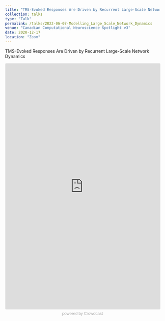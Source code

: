 ```yaml
---
title: "TMS-Evoked Responses Are Driven by Recurrent Large-Scale Network Dynamics"
collection: talks
type: "Talk"
permalink: /talks/2022-06-07-Modelling_Large_Scale_Network_Dynamics
venue: "Canadian Computational Neuroscience Spotlight v3"
date: 2020-12-17
location: "Zoom"
---
```


TMS-Evoked Responses Are Driven by Recurrent Large-Scale Network Dynamics<br>
<iframe width="100%" height="800" frameborder="0" marginheight="0" marginwidth="0" allowtransparency="true" src="https://www.crowdcast.io/e/ccnsv3?navlinks=false&embed=true" style="border: 1px solid #EEE;border-radius:3px" allowfullscreen="true" webkitallowfullscreen="true" mozallowfullscreen="true" allow="microphone; camera;"></iframe><a ng-href="https://www.crowdcast.io/?utm_source=embed&utm_medium=website&utm_campaign=embed" style="color: #aaa; font-family: 'Helvetica', 'Arial', sans-serif;text-decoration: none;display: block;text-align: center;font-size: 13px;padding: 5px 0">powered by Crowdcast</a>
